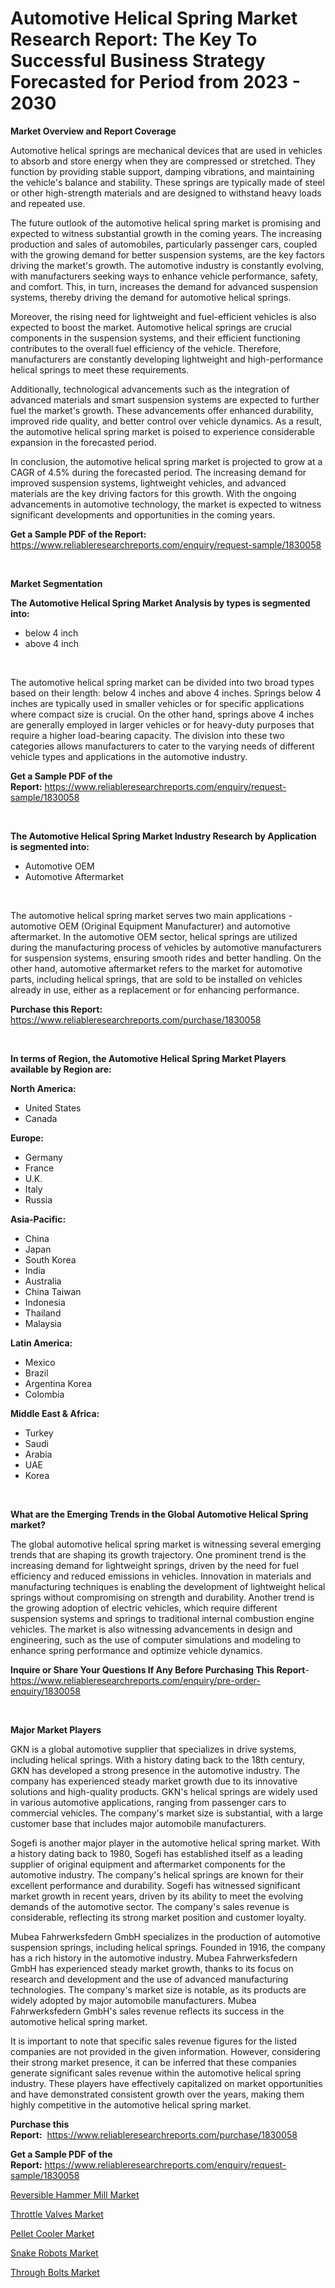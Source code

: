 <p><h1>Automotive Helical Spring Market Research Report: The Key To Successful Business Strategy Forecasted for Period from 2023 - 2030</h1></p><p><strong>Market Overview and Report Coverage</strong></p>
<p><p>Automotive helical springs are mechanical devices that are used in vehicles to absorb and store energy when they are compressed or stretched. They function by providing stable support, damping vibrations, and maintaining the vehicle's balance and stability. These springs are typically made of steel or other high-strength materials and are designed to withstand heavy loads and repeated use.</p><p>The future outlook of the automotive helical spring market is promising and expected to witness substantial growth in the coming years. The increasing production and sales of automobiles, particularly passenger cars, coupled with the growing demand for better suspension systems, are the key factors driving the market's growth. The automotive industry is constantly evolving, with manufacturers seeking ways to enhance vehicle performance, safety, and comfort. This, in turn, increases the demand for advanced suspension systems, thereby driving the demand for automotive helical springs.</p><p>Moreover, the rising need for lightweight and fuel-efficient vehicles is also expected to boost the market. Automotive helical springs are crucial components in the suspension systems, and their efficient functioning contributes to the overall fuel efficiency of the vehicle. Therefore, manufacturers are constantly developing lightweight and high-performance helical springs to meet these requirements.</p><p>Additionally, technological advancements such as the integration of advanced materials and smart suspension systems are expected to further fuel the market's growth. These advancements offer enhanced durability, improved ride quality, and better control over vehicle dynamics. As a result, the automotive helical spring market is poised to experience considerable expansion in the forecasted period.</p><p>In conclusion, the automotive helical spring market is projected to grow at a CAGR of 4.5% during the forecasted period. The increasing demand for improved suspension systems, lightweight vehicles, and advanced materials are the key driving factors for this growth. With the ongoing advancements in automotive technology, the market is expected to witness significant developments and opportunities in the coming years.</p></p>
<p><strong>Get a Sample PDF of the Report:</strong> <a href="https://www.reliableresearchreports.com/enquiry/request-sample/1830058">https://www.reliableresearchreports.com/enquiry/request-sample/1830058</a></p>
<p>&nbsp;</p>
<p><strong>Market Segmentation</strong></p>
<p><strong>The Automotive Helical Spring Market Analysis by types is segmented into:</strong></p>
<p><ul><li>below 4 inch</li><li>above 4 inch</li></ul></p>
<p>&nbsp;</p>
<p><p>The automotive helical spring market can be divided into two broad types based on their length: below 4 inches and above 4 inches. Springs below 4 inches are typically used in smaller vehicles or for specific applications where compact size is crucial. On the other hand, springs above 4 inches are generally employed in larger vehicles or for heavy-duty purposes that require a higher load-bearing capacity. The division into these two categories allows manufacturers to cater to the varying needs of different vehicle types and applications in the automotive industry.</p></p>
<p><strong>Get a Sample PDF of the Report:</strong>&nbsp;<a href="https://www.reliableresearchreports.com/enquiry/request-sample/1830058">https://www.reliableresearchreports.com/enquiry/request-sample/1830058</a></p>
<p>&nbsp;</p>
<p><strong>The Automotive Helical Spring Market Industry Research by Application is segmented into:</strong></p>
<p><ul><li>Automotive OEM</li><li>Automotive Aftermarket</li></ul></p>
<p>&nbsp;</p>
<p><p>The automotive helical spring market serves two main applications - automotive OEM (Original Equipment Manufacturer) and automotive aftermarket. In the automotive OEM sector, helical springs are utilized during the manufacturing process of vehicles by automotive manufacturers for suspension systems, ensuring smooth rides and better handling. On the other hand, automotive aftermarket refers to the market for automotive parts, including helical springs, that are sold to be installed on vehicles already in use, either as a replacement or for enhancing performance.</p></p>
<p><strong>Purchase this Report:</strong>&nbsp; <a href="https://www.reliableresearchreports.com/purchase/1830058">https://www.reliableresearchreports.com/purchase/1830058</a></p>
<p>&nbsp;</p>
<p><strong>In terms of Region, the Automotive Helical Spring Market Players available by Region are:</strong></p>
<p>
    <p> <strong> North America: </strong>
        <ul>
            <li>United States</li>
            <li>Canada</li>
        </ul>
        </p> 
    <p> <strong> Europe: </strong>
        <ul>
            <li>Germany</li>
            <li>France</li>
            <li>U.K.</li>
            <li>Italy</li>
            <li>Russia</li>
        </ul>
        </p> 
    <p> <strong> Asia-Pacific: </strong>
        <ul>
            <li>China</li>
            <li>Japan</li>
            <li>South Korea</li>
            <li>India</li>
            <li>Australia</li>
            <li>China Taiwan</li>
            <li>Indonesia</li>
            <li>Thailand</li>
            <li>Malaysia</li>
        </ul>
        </p> 
    <p> <strong> Latin America: </strong>
        <ul>
            <li>Mexico</li>
            <li>Brazil</li>
            <li>Argentina Korea</li>
            <li>Colombia</li>
        </ul>
        </p> 
    <p> <strong> Middle East & Africa: </strong>
        <ul>
            <li>Turkey</li>
            <li>Saudi</li>
            <li>Arabia</li>
            <li>UAE</li>
            <li>Korea</li>
        </ul>
    </p>
    </p>
<p>&nbsp;</p>
<p><strong>What are the Emerging Trends in the Global Automotive Helical Spring market?</strong></p>
<p><p>The global automotive helical spring market is witnessing several emerging trends that are shaping its growth trajectory. One prominent trend is the increasing demand for lightweight springs, driven by the need for fuel efficiency and reduced emissions in vehicles. Innovation in materials and manufacturing techniques is enabling the development of lightweight helical springs without compromising on strength and durability. Another trend is the growing adoption of electric vehicles, which require different suspension systems and springs to traditional internal combustion engine vehicles. The market is also witnessing advancements in design and engineering, such as the use of computer simulations and modeling to enhance spring performance and optimize vehicle dynamics.</p></p>
<p><strong>Inquire or Share Your Questions If Any Before Purchasing This Report</strong>- <a href="https://www.reliableresearchreports.com/enquiry/pre-order-enquiry/1830058">https://www.reliableresearchreports.com/enquiry/pre-order-enquiry/1830058</a></p>
<p>&nbsp;</p>
<p><strong>Major Market Players</strong></p>
<p><p>GKN is a global automotive supplier that specializes in drive systems, including helical springs. With a history dating back to the 18th century, GKN has developed a strong presence in the automotive industry. The company has experienced steady market growth due to its innovative solutions and high-quality products. GKN's helical springs are widely used in various automotive applications, ranging from passenger cars to commercial vehicles. The company's market size is substantial, with a large customer base that includes major automobile manufacturers.</p><p>Sogefi is another major player in the automotive helical spring market. With a history dating back to 1980, Sogefi has established itself as a leading supplier of original equipment and aftermarket components for the automotive industry. The company's helical springs are known for their excellent performance and durability. Sogefi has witnessed significant market growth in recent years, driven by its ability to meet the evolving demands of the automotive sector. The company's sales revenue is considerable, reflecting its strong market position and customer loyalty.</p><p>Mubea Fahrwerksfedern GmbH specializes in the production of automotive suspension springs, including helical springs. Founded in 1916, the company has a rich history in the automotive industry. Mubea Fahrwerksfedern GmbH has experienced steady market growth, thanks to its focus on research and development and the use of advanced manufacturing technologies. The company's market size is notable, as its products are widely adopted by major automobile manufacturers. Mubea Fahrwerksfedern GmbH's sales revenue reflects its success in the automotive helical spring market.</p><p>It is important to note that specific sales revenue figures for the listed companies are not provided in the given information. However, considering their strong market presence, it can be inferred that these companies generate significant sales revenue within the automotive helical spring industry. These players have effectively capitalized on market opportunities and have demonstrated consistent growth over the years, making them highly competitive in the automotive helical spring market.</p></p>
<p><strong>Purchase this Report:</strong>&nbsp;&nbsp;<a href="https://www.reliableresearchreports.com/purchase/1830058">https://www.reliableresearchreports.com/purchase/1830058</a></p>
<p></p>
<p><strong>Get a Sample PDF of the Report:</strong>&nbsp;<a href="https://www.reliableresearchreports.com/enquiry/request-sample/1830058">https://www.reliableresearchreports.com/enquiry/request-sample/1830058</a></p>
<p><p><a href="https://medium.com/@donaldortega4f/reversible-hammer-mill-market-size-and-market-trends-complete-industry-overview-2023-to-2030-b523af3fcaaf">Reversible Hammer Mill Market</a></p><p><a href="https://www.linkedin.com/pulse/throttle-valves-market-research-report-provides-thorough-vy2we/">Throttle Valves Market</a></p><p><a href="https://medium.com/@walterstanley64/pellet-cooler-market-trends-forecast-and-competitive-analysis-to-2030-a620a31f6df2">Pellet Cooler Market</a></p><p><a href="https://www.linkedin.com/pulse/snake-robots-market-size-share-amp-trends-analysis-report-application-zlyqe/">Snake Robots Market</a></p><p><a href="https://www.linkedin.com/pulse/decoding-through-bolts-market-deep-dive-latest-trends-segmentation-0nlpe/">Through Bolts Market</a></p></p>